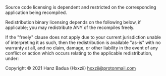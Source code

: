 Source code licensing is dependent and restricted on the corresponding application being recompiled.

Redistribution binary licensing depends on the following below, if applicable; 
you may redistribute ANY of the recompiles freely.

If the "freely" clause does not apply due to your current jurisdiction unable of interpreting it as such, then the redistribution 
is available "as-is" with no warranty at all, and no claim, damage, or other liability in the event of any conflict or action which 
occurs relating to the applicable redistribution, under: 

Copyright © 2021 Hanz Badua (Hxxzii) <hxxzii@protonmail.com> 
